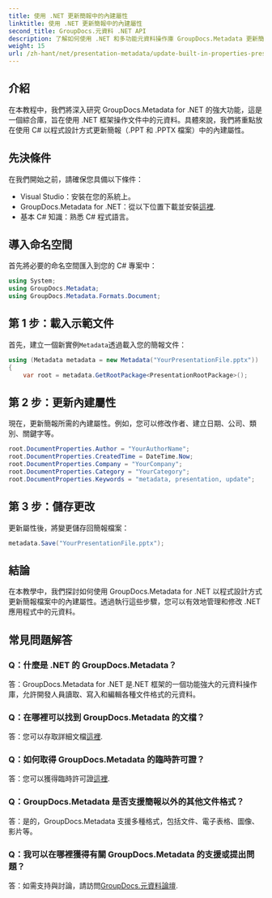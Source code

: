 ```yaml
---
title: 使用 .NET 更新簡報中的內建屬性
linktitle: 使用 .NET 更新簡報中的內建屬性
second_title: GroupDocs.元資料 .NET API
description: 了解如何使用 .NET 和多功能元資料操作庫 GroupDocs.Metadata 更新簡報中的內建屬性。
weight: 15
url: /zh-hant/net/presentation-metadata/update-built-in-properties-presentations/
---
```

## 介紹
在本教程中，我們將深入研究 GroupDocs.Metadata for .NET 的強大功能，這是一個綜合庫，旨在使用 .NET 框架操作文件中的元資料。具體來說，我們將重點放在使用 C# 以程式設計方式更新簡報（.PPT 和 .PPTX 檔案）中的內建屬性。
## 先決條件
在我們開始之前，請確保您具備以下條件：
- Visual Studio：安裝在您的系統上。
-  GroupDocs.Metadata for .NET：從以下位置下載並安裝[這裡](https://releases.groupdocs.com/metadata/net/).
- 基本 C# 知識：熟悉 C# 程式語言。

## 導入命名空間
首先將必要的命名空間匯入到您的 C# 專案中：
```csharp
using System;
using GroupDocs.Metadata;
using GroupDocs.Metadata.Formats.Document;
```
## 第 1 步：載入示範文件
首先，建立一個新實例`Metadata`透過載入您的簡報文件：
```csharp
using (Metadata metadata = new Metadata("YourPresentationFile.pptx"))
{
    var root = metadata.GetRootPackage<PresentationRootPackage>();
```
## 第 2 步：更新內建屬性
現在，更新簡報所需的內建屬性。例如，您可以修改作者、建立日期、公司、類別、關鍵字等。
```csharp
root.DocumentProperties.Author = "YourAuthorName";
root.DocumentProperties.CreatedTime = DateTime.Now;
root.DocumentProperties.Company = "YourCompany";
root.DocumentProperties.Category = "YourCategory";
root.DocumentProperties.Keywords = "metadata, presentation, update";
```
## 第 3 步：儲存更改
更新屬性後，將變更儲存回簡報檔案：
```csharp
metadata.Save("YourPresentationFile.pptx");
```

## 結論
在本教學中，我們探討如何使用 GroupDocs.Metadata for .NET 以程式設計方式更新簡報檔案中的內建屬性。透過執行這些步驟，您可以有效地管理和修改 .NET 應用程式中的元資料。

## 常見問題解答
### Q：什麼是 .NET 的 GroupDocs.Metadata？
答：GroupDocs.Metadata for .NET 是.NET 框架的一個功能強大的元資料操作庫，允許開發人員讀取、寫入和編輯各種文件格式的元資料。
### Q：在哪裡可以找到 GroupDocs.Metadata 的文檔？
答：您可以存取詳細文檔[這裡](https://tutorials.groupdocs.com/metadata/net/).
### Q：如何取得 GroupDocs.Metadata 的臨時許可證？
答：您可以獲得臨時許可證[這裡](https://purchase.groupdocs.com/temporary-license/).
### Q：GroupDocs.Metadata 是否支援簡報以外的其他文件格式？
答：是的，GroupDocs.Metadata 支援多種格式，包括文件、電子表格、圖像、影片等。
### Q：我可以在哪裡獲得有關 GroupDocs.Metadata 的支援或提出問題？
答：如需支持與討論，請訪問[GroupDocs.元資料論壇](https://forum.groupdocs.com/c/metadata/14).